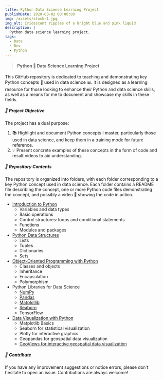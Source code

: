 ```yaml
---
title: Python Data Science Learning Project
publishDate: 2020-03-02 00:00:00
img: /assets/stock-1.jpg
img_alt: Iridescent ripples of a bright blue and pink liquid
description: |
  Python data science learning project.
tags:
  - Data
  - Dev
  - Python
---
```

<!-- > Tell me and I forget. Teach me and I remember. Involve me and I learn. -->

> #### Python 🐍 Data Science Learning Project 

This GitHub repository is dedicated to teaching and demonstrating key Python concepts 🐍 used in data science 📊. It is designed as a learning resource for those looking to enhance their Python and data science skills, as well as a means for me to document and showcase my skills in these fields.

##### 🎯 Project Objective

The project has a dual purpose:

1. 📚 Highlight and document Python concepts I master, particularly those used in data science, and keep them in a training mode for future reference.
2. 💡 Present concrete examples of these concepts in the form of code and result videos to aid understanding.

##### 📁 Repository Contents

The repository is organized into folders, with each folder corresponding to a key Python concept used in data science. Each folder contains a README file describing the concept, one or more Python code files demonstrating the concept, and possibly a video 🎥 showing the code in action.

- [Introduction to Python](https://github.com/Gogo-IGM-BK/Python-Data/tree/Introduction_Python)
  - Variables and data types
  - Basic operations
  - Control structures: loops and conditional statements
  - Functions
  - Modules and packages
- [Python Data Structures](https://github.com/Gogo-IGM-BK/Python-Data/tree/Structures-de-données-Python)
  - Lists
  - Tuples
  - Dictionaries
  - Sets
- [Object-Oriented Programming with Python](https://github.com/Gogo-IGM-BK/Python-Data/tree/Programmation_Orientée_Objet_Python)
  - Classes and objects
  - Inheritance
  - Encapsulation
  - Polymorphism
- Python Libraries for Data Science
  - [NumPy](https://github.com/Gogo-IGM-BK/Python-Data/tree/NumPy)
  - [Pandas](https://github.com/Gogo-IGM-BK/Python-Data/blob/Pandas/README.md)
  - [Matplotlib](https://github.com/Gogo-IGM-BK/Python-Data/tree/Matplotlib)
  - [Seaborn](https://github.com/Gogo-IGM-BK/Python-Data/blob/Seaborn)
  - TensorFlow
- [Data Visualization with Python](https://github.com/votre-nom-utilisateur/votre-depot/tree/visualisation-donnees-python)
  - Matplotlib Basics
  - Seaborn for statistical visualization
  - Plotly for interactive graphics
  - Geopandas for geospatial data visualization
  - [GeoViews for interactive geospatial data visualization](https://github.com/Gogo-IGM-BK/Python-Data/blob/GeoViews/README.md)

##### 🤝 Contribute

If you have any improvement suggestions or notice errors, please don't hesitate to open an issue. Contributions are always welcome!